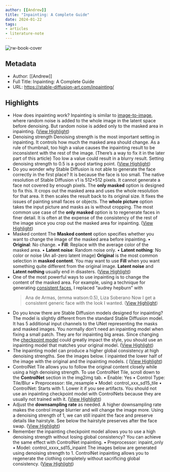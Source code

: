 ```yaml
---
author: [[Andrew]]
title: "Inpainting: A Complete Guide"
date: 2024-01-22
tags: 
- articles
- literature-note
---
```

![rw-book-cover](https://stable-diffusion-art.com/wp-content/uploads/2023/11/cover-inpainting.png)

## Metadata
- Author: [[Andrew]]
- Full Title: Inpainting: A Complete Guide
- URL: https://stable-diffusion-art.com/inpainting/

## Highlights
- How does inpainting work?
  Inpainting is similar to [image-to-image](https://stable-diffusion-art.com/how-to-use-img2img-to-turn-an-amateur-drawing-to-professional-with-stable-diffusion-image-to-image/), where random noise is added to the whole image in the latent space before denoising. But random noise is added only to the masked area in inpainting. ([View Highlight](https://read.readwise.io/read/01hmr5t0jp1rgbk0fmj2p3mr0j))
- Denoising strength
  Denoising strength is the most important setting in inpainting. It controls how much the masked area should change.
  As a rule of thumbnail, too high a value causes the inpainting result to be inconsistent with the rest of the image. (There’s a way to fix it in the later part of this article) Too low a value could result in a blurry result. Setting denoising strength to 0.5 is a good starting point. ([View Highlight](https://read.readwise.io/read/01hmr5tcz2ta25kghmt0aj4w5p))
- Do you wonder why Stable Diffusion is not able to generate the face correctly in the first place? It is because the face is too small. The native resolution of Stable Diffusion v1 is 512×512 pixels. It cannot generate a face not covered by enough pixels.
  The **only masked** option is designed to fix this. It crops out the masked area and uses the whole resolution for that area. It then scales the result back to its original size. It fixes the issues of painting small faces or objects.
  The **whole picture** option takes the input picture and masks as is without cropping.
  The most common use case of the **only masked** option is to regenerate faces in finer detail. It is often at the expense of the consistency of the rest of the image since you crop out the masked area for inpainting. ([View Highlight](https://read.readwise.io/read/01hmr5vs1x4c4d005fps23q10x))
- Masked content
  The **Masked content** option specifies whether you want to change the image of the masked area before inpainting.
  • **Original**: No change.
  • **Fill**: Replace with the average color of the masked area.
  • **Latent noise**: Random noise only.
  • **Latent nothing**: No color or noise (An all-zero latent image)
  **Original** is the most common selection in **masked content**. You may want to use **Fill** when you want something quite different from the original image. **Latent noise** and **Latent nothing** usually end in disasters. ([View Highlight](https://read.readwise.io/read/01hmr5xpxf9ahyk217eazycvm6))
- One of the most powerful ways to use inpainting is to change the content of the masked area. For example, using a technique for generating [consistent faces](https://stable-diffusion-art.com/consistent-face/), I replaced “audrey hepburn” with
  > Ana de Armas, (emma watson:0.5), Liza Soberano
  Now I get a consistent generic face with the look I wanted. ([View Highlight](https://read.readwise.io/read/01hmr5ya8hdvndbfpqrw0sq1q9))
- Do you know there are Stable Diffusion models designed for inpainting? The model is slightly different from the standard Stable Diffusion model. It has 5 additional input channels to the UNet representing the masks and masked images.
  You normally don’t need an inpainting model when fixing a small patch. They are for inpainting big areas. Since changing the [checkpoint model](https://stable-diffusion-art.com/models/) could greatly impact the style, you should use an inpainting model that matches your original model. ([View Highlight](https://read.readwise.io/read/01hmr5za6gvvxcj6mtvb67ky0g))
- The inpainting model can produce a higher global consistency at high denoising strengths. See the images below. I inpainted the lower half of the image with the original and the inpainting models. ( ([View Highlight](https://read.readwise.io/read/01hmr5zgkf0ypbhg4knxnr4968))
- ControlNet Tile allows you to follow the original content closely while using a high denoising strength.
  To use ControlNet Tile, scroll down to the **ControlNet** section in the img2img tab.
  • Enable: Yes
  • Control Type: Tile/Blur
  • Preprocessor: tile_resample
  • Model: control_xxx_sd15_tile
  • ControlNet: Starts with 1. Lower it if you see artifacts.
  You should not use an inpainting checkpoint model with ControlNets because they are usually not trained with it. ([View Highlight](https://read.readwise.io/read/01hmr6054xqbfj52cnecv34bw0))
- Adjust the **downsampling rate** as needed. A higher downsampling rate makes the control image blurrier and will change the image more.
  Using a denoising strength of 1, we can still inpaint the face and preserve details like hairstyle. See below the hairstyle preserves after the face swap. ([View Highlight](https://read.readwise.io/read/01hmr60dxnw19gv7ssppbmc34k))
- Remember the inpainting checkpoint model allows you to use a high denoising strength without losing global consistency? You can achieve the same effect with ControlNet inpainting.
  • Preprocessor: inpaint_only
  • Model: control_xxxx_sd15_inpaint
  The images below are generated using denoising strength to 1. ControlNet inpainting allows you to regenerate the clothing completely without sacrificing global consistency. ([View Highlight](https://read.readwise.io/read/01hmr60xm7f1ynk8g8n1zsnqtf))
